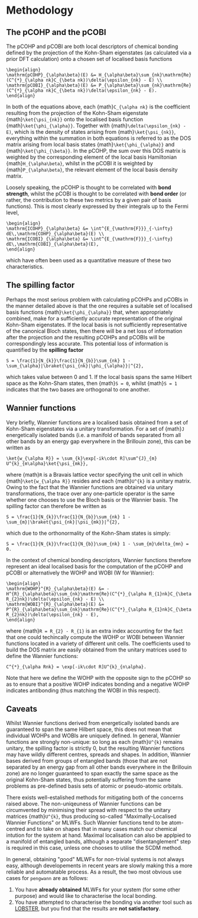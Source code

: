 # Methodology

## The pCOHP and the pCOBI

The pCOHP and pCOBI are both local descriptors of chemical bonding defined by the projection of the Kohn-Sham eigenstates (as calculated via a prior DFT calculation) onto a chosen set of localised basis functions

```{math}
\begin{align}
\mathrm{pCOHP}_{\alpha\beta}(E) &= H_{\alpha\beta}\sum_{nk}\mathrm{Re}(C^{*}_{\alpha nk}C_{\beta nk})\delta(\epsilon_{nk} - E) \\
\mathrm{pCOBI}_{\alpha\beta}(E) &= P_{\alpha\beta}\sum_{nk}\mathrm{Re}(C^{*}_{\alpha nk}C_{\beta nk})\delta(\epsilon_{nk} - E).
\end{align}
```

In both of the equations above, each {math}`C_{\alpha nk}` is the coefficient resulting from the projection of the Kohn-Sham eigenstate {math}`\ket{\psi_{nk}}` onto the localised basis function {math}`\ket{\phi_{\alpha}}`. Together with {math}`\delta(\epsilon_{nk} - E)`, which is the density of states arising from {math}`\ket{\psi_{nk}}`, everything within the summation in both equations is referred to as the DOS matrix arising from local basis states {math}`\ket{\phi_{\alpha}}` and {math}`\ket{\phi_{\beta}}`. In the pCOHP, the sum over this DOS matrix is weighted by the corresponding element of the local basis Hamiltonian {math}`H_{\alpha\beta}`, whilst in the pCOBI it is weighted by {math}`P_{\alpha\beta}`, the relevant element of the local basis density matrix.

Loosely speaking, the pCOHP is thought to be correlated with **bond strength**, whilst the pCOBI is thought to be correlated with **bond order** (or rather, the contribution to these two metrics by a given pair of basis functions). This is most clearly expressed by their integrals up to the Fermi level,

```{math}
\begin{align}
\mathrm{ICOHP}_{\alpha\beta} &= \int^{E_{\mathrm{F}}}_{-\infty} dE\,\mathrm{COHP}_{\alpha\beta}(E) \\
\mathrm{ICOBI}_{\alpha\beta} &= \int^{E_{\mathrm{F}}}_{-\infty} dE\,\mathrm{COBI}_{\alpha\beta}(E),
\end{align}
```

which have often been used as a quantitative measure of these two characteristics.

## The spilling factor

Perhaps the most serious problem with calculating pCOHPs and pCOBIs in the manner detailed above is that the one requires a suitable set of localised basis functions {math}`\ket{\phi_{\alpha}}` that, when appropriately combined, make for a sufficiently accurate representation of the original Kohn-Sham eigenstates. If the local basis is not sufficiently representative of the canonical Bloch states, then there will be a net loss of information after the projection and the resulting pCOHPs and pCOBIs will be correspondingly less accurate. This potential loss of information is quantified by the **spilling factor**

```{math}
S = \frac{1}{N_{k}}\frac{1}{N_{b}}\sum_{nk} 1 - \sum_{\alpha}|\braket{\psi_{nk}|\phi_{\alpha}}|^{2},
```

which takes value between 0 and 1. If the local basis spans the same Hilbert space as the Kohn-Sham states, then {math}`S = 0`, whilst {math}`S = 1` indicates that the two bases are orthogonal to one another.

## Wannier functions

Very briefly, Wannier functions are a localised basis obtained from a set of Kohn-Sham eigenstates via a unitary transformation. For a set of {math}`J` energetically isolated bands (i.e. a manifold of bands separated from all other bands by an energy gap everywhere in the Brillouin zone), this can be written as

```{math}
\ket{w_{\alpha R}} = \sum_{k}\exp[-ik\cdot R]\sum^{J}_{m} U^{k}_{m\alpha}\ket{\psi_{mk}},
```

where {math}`R` is a Bravais lattice vector specifying the unit cell in which {math}`\ket{w_{\alpha R}}` resides and each {math}`U^{k}` is a unitary matrix. Owing to the fact that the Wannier functions are obtained via unitary transformations, the trace over any one-particle operator is the same whether one chooses to use the Bloch basis or the Wannier basis. The spilling factor can therefore be written as

```{math}
S = \frac{1}{N_{k}}\frac{1}{N_{b}}\sum_{nk} 1 - \sum_{m}|\braket{\psi_{nk}|\psi_{mk}}|^{2},
```

which due to the orthonormality of the Kohn-Sham states is simply:

```{math}
S = \frac{1}{N_{k}}\frac{1}{N_{b}}\sum_{nk} 1 - \sum_{m}\delta_{mn} = 0.
```

In the context of chemical bonding descriptors, Wannier functions therefore represent an ideal localised basis for the computation of the pCOHP and pCOBI or alternatively the WOHP and WOBI (W for Wannier):

```{math}
\begin{align}
\mathrm{WOHP}^{R}_{\alpha\beta}(E) &= -H^{R}_{\alpha\beta}\sum_{nk}\mathrm{Re}(C^{*}_{\alpha R_{1}nk}C_{\beta R_{2}nk})\delta(\epsilon_{nk} - E) \\
\mathrm{WOBI}^{R}_{\alpha\beta}(E) &= P^{R}_{\alpha\beta}\sum_{nk}\mathrm{Re}(C^{*}_{\alpha R_{1}nk}C_{\beta R_{2}nk})\delta(\epsilon_{nk} - E),
\end{align}
```

where {math}`R = R_{2} - R_{1}` is an extra index accounting for the fact that one could techincally compute the WOHP or WOBI between Wannier functions located in a variety of different unit cells. The coefficients used to build the DOS matrix are easily obtained from the unitary matrices used to define the Wannier functions:

```{math}
C^{*}_{\alpha Rnk} = \exp[-ik\cdot R]U^{k}_{n\alpha}.
```

Note that here we define the WOHP with the opposite sign to the pCOHP so as to ensure that a positive WOHP indicates bonding and a negative WOHP indicates antibonding (thus matching the WOBI in this respect).

## Caveats

Whilst Wannier functions derived from energetically isolated bands are guaranteed to span the same Hilbert space, this does not mean that individual WOHPs and WOBIs are uniquely defined. In general, Wannier functions are strongly non-unique: so long as each {math}`U^{k}` remains unitary, the spilling factor is strictly 0, but the resulting Wannier functions may have wildly different centres, spreads and shapes. In addition, Wannier bases derived from groups of entangled bands (those that are not separated by an energy gap from all other bands everywhere in the Brillouin zone) are no longer guaranteed to span exactly the same space as the original Kohn-Sham states, thus potentially suffering from the same problems as pre-defined basis sets of atomic or pseudo-atomic orbitals.

There exists well-estalished methods for mitigating both of the concerns raised above. The non-uniqeuness of Wannier functions can be circumvented by minimising their spread with respect to the unitary matrices {math}`U^{k}`, thus producing so-called "Maximally-Localised Wannier Functions" or MLWFs. Such Wannier functions tend to be atom-centred and to take on shapes that in many cases match our chemical intution for the system at hand. Maximal localisation can also be applpied to a manifold of entangled bands, although a separate "disentanglement" step is required in this case, unless one chooses to utilise the SCDM method.

In general, obtaining "good" MLWFs for non-trivial systems is not always easy, although developements in recent years are slowly making this a more reliable and automatable process. As a result, the two most obvious use cases for `pengwann` are as follows:

1. You have **already obtained** MLWFs for your system (for some other purpose) and would like to characterise the local bonding.
2. You have attempted to characterise the bonding via another tool such as [LOBSTER](http://www.cohp.de/), but you find that the results are **not satisfactory**.
